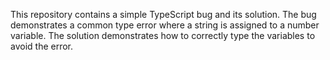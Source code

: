This repository contains a simple TypeScript bug and its solution. The bug demonstrates a common type error where a string is assigned to a number variable. The solution demonstrates how to correctly type the variables to avoid the error.